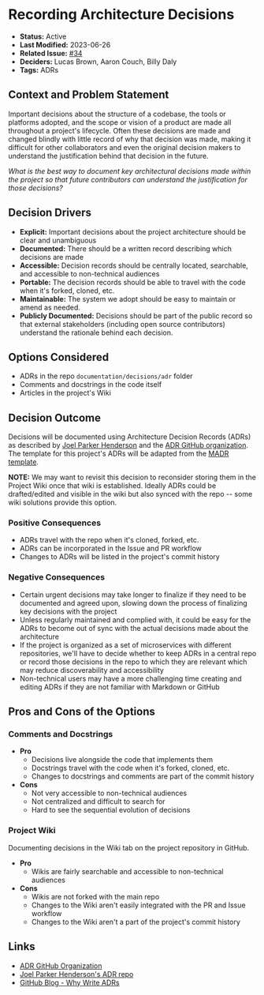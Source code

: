 # Recording Architecture Decisions

- **Status:** Active
- **Last Modified:** 2023-06-26
- **Related Issue:** [#34](https://github.com/HHS/simpler-grants-gov/issues/34)
- **Deciders:** Lucas Brown, Aaron Couch, Billy Daly
- **Tags:** ADRs

## Context and Problem Statement

Important decisions about the structure of a codebase, the tools or platforms adopted, and the scope or vision of a product are made all throughout a project's lifecycle. Often these decisions are made and changed blindly with little record of why that decision was made, making it difficult for other collaborators and even the original decision makers to understand the justification behind that decision in the future.

_What is the best way to document key architectural decisions made within the project so that future contributors can understand the justification for those decisions?_

## Decision Drivers <!-- RECOMMENDED -->

- **Explicit:** Important decisions about the project architecture should be clear and unambiguous
- **Documented:** There should be a written record describing which decisions are made
- **Accessible:** Decision records should be centrally located, searchable, and accessible to non-technical audiences
- **Portable:** The decision records should be able to travel with the code when it's forked, cloned, etc.
- **Maintainable:** The system we adopt should be easy to maintain or amend as needed.
- **Publicly Documented:** Decisions should be part of the public record so that external stakeholders (including open source contributors) understand the rationale behind each decision.

## Options Considered

- ADRs in the repo `documentation/decisions/adr` folder
- Comments and docstrings in the code itself
- Articles in the project's Wiki

## Decision Outcome <!-- REQUIRED -->

Decisions will be documented using Architecture Decision Records (ADRs) as described by [Joel Parker Henderson](joel) and the [ADR GitHub organization](https://adr.github.io/). The template for this project's ADRs will be adapted from the [MADR template](adrs).

**NOTE:** We may want to revisit this decision to reconsider storing them in the Project Wiki once that wiki is established. Ideally ADRs could be drafted/edited and visible in the wiki but also synced with the repo -- some wiki solutions provide this option.

### Positive Consequences <!-- OPTIONAL -->

- ADRs travel with the repo when it's cloned, forked, etc.
- ADRs can be incorporated in the Issue and PR workflow
- Changes to ADRs will be listed in the project's commit history

### Negative Consequences <!-- OPTIONAL -->

- Certain urgent decisions may take longer to finalize if they need to be documented and agreed upon, slowing down the process of finalizing key decisions with the project
- Unless regularly maintained and complied with, it could be easy for the ADRs to become out of sync with the actual decisions made about the architecture
- If the project is organized as a set of microservices with different repositories, we'll have to decide whether to keep ADRs in a central repo or record those decisions in the repo to which they are relevant which may reduce discoverability and accessibility
- Non-technical users may have a more challenging time creating and editing ADRs if they are not familiar with Markdown or GitHub

## Pros and Cons of the Options <!-- OPTIONAL -->

### Comments and Docstrings

- **Pro**
  - Decisions live alongside the code that implements them
  - Docstrings travel with the code when it's forked, cloned, etc.
  - Changes to docstrings and comments are part of the commit history
- **Cons**
  - Not very accessible to non-technical audiences
  - Not centralized and difficult to search for
  - Hard to see the sequential evolution of decisions

### Project Wiki

Documenting decisions in the Wiki tab on the project repository in GitHub.

- **Pro**
  - Wikis are fairly searchable and accessible to non-technical audiences
- **Cons**
  - Wikis are not forked with the main repo
  - Changes to the Wiki aren't easily integrated with the PR and Issue workflow
  - Changes to the Wiki aren't a part of the project's commit history

## Links <!-- OPTIONAL -->

- [ADR GitHub Organization](adr)
- [Joel Parker Henderson's ADR repo](joel)
- [GitHub Blog - Why Write ADRs](github)

[adr]: https://adr.github.io/
[joel]: https://github.com/joelparkerhenderson/architecture-decision-record#what-is-an-architecture-decision-record
[madr]: https://adr.github.io/madr/#the-template
[github]: https://github.blog/2020-08-13-why-write-adrs/
